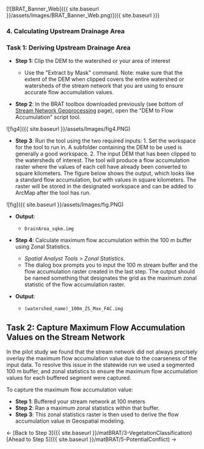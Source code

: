 [![BRAT_Banner_Web]({{ site.baseurl }}/assets/Images/BRAT_Banner_Web.png)]({{ site.baseurl }})



### 4. Calculating Upstream Drainage Area

### Task 1: Deriving Upstream Drainage Area

- **Step 1:** Clip the DEM to the watershed or your area of interest 
  * Use the "Extract by Mask" command.  Note: make sure that the extent of the DEM when clipped covers the entire watershed or watersheds of the stream network that you are using to ensure accurate flow accumulation values.   



- **Step 2**: In the BRAT toolbox downloaded previously (see bottom of [Stream Network Geoprocessing](http://brat.joewheaton.org/home/documentation/manual-implementation/beaver-dam-capacity-model/2-perennial-water-sources) page), open the "DEM to Flow Accumulation" script tool.  


![fig4]({{ site.baseurl }}/assets/Images/fig4.PNG)

- **Step 3**: Run the tool using the two required inputs: 1. Set the workspace for the tool to run in.  A subfolder containing the DEM to be used is generally a good workspace.  2. The input DEM that has been clipped to the watersheds of interest.  The tool will produce a flow accumulation raster where the values of each cell have already been converted to square kilometers. The figure below shows the output, which looks like a standard flow accumulation, but with values in square kilometers.  The raster will be stored in the designated workspace and can be added to ArcMap after the tool has run.

![fig]({{ site.baseurl }}/assets/Images/fig.PNG)



- **Output**: 
  - `DrainArea_sqkm.img `


- **Step 4**: Calculate maximum flow accumulation within the 100 m buffer using Zonal Statistics. 
  * *Spatial Analyst Tools > Zonal Statistics*. 
  * The dialog box prompts you to input the 100 m stream buffer and the flow accumulation raster created in the last step. The output should be named something that designates the grid as the maximum zonal statistic of the flow accumulation raster. 
- **Output**: 
  * `(watershed_name)_100m_ZS_Max_FAC.img `



## Task 2: Capture Maximum Flow Accumulation Values on the Stream Network

In the pilot study we found that the stream network did not always precisely overlay the maximum flow accumulation value due to the coarseness of the input data.  To resolve this issue in the statewide run we used a segmented 100 m buffer, and zonal statistics to ensure the maximum flow accumulation values for each buffered segment were captured. 

To capture the maximum flow accumulation value:

* **Step 1**: Buffered your stream network at 100 meters 
* **Step 2**: Ran a maximum zonal statistics within that buffer.  
* **Step 3**: This zonal statistics raster is then used to derive the flow accumulation value in Geospatial modeling. 

<- [Back to Step 3]({{ site.baseurl }}/matBRAT/3-VegetationClassification)        [Ahead to Step 5]({{ site.baseurl }}/matBRAT/5-PotentialConflict) ->